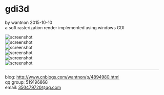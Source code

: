 # gdi3d  
by wantnon 2015-10-10  
a soft rasterization render implemented using windows GDI  

![screenshot](https://raw.githubusercontent.com/wantnon2/gdi3d/master/screenshots/screenshot_1.png)  
![screenshot](https://raw.githubusercontent.com/wantnon2/gdi3d/master/screenshots/screenshot_2.png)  
![screenshot](https://raw.githubusercontent.com/wantnon2/gdi3d/master/screenshots/screenshot_3.png)  
![screenshot](https://raw.githubusercontent.com/wantnon2/gdi3d/master/screenshots/screenshot_4.png)  
![screenshot](https://raw.githubusercontent.com/wantnon2/gdi3d/master/screenshots/screenshot_5.png)  
![screenshot](https://raw.githubusercontent.com/wantnon2/gdi3d/master/screenshots/screenshot_6.png)  
  
----  
blog: http://www.cnblogs.com/wantnon/p/4894980.html  
qq group: 519196868    
email: 350479720@qq.com   


